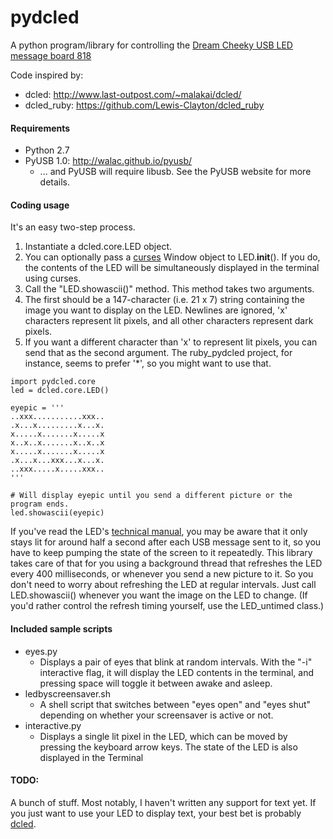 pydcled
=======

A python program/library for controlling the [Dream Cheeky USB LED message board 818](http://dreamcheeky.com/led-message-board)

Code inspired by:

* dcled: http://www.last-outpost.com/~malakai/dcled/
* dcled_ruby: https://github.com/Lewis-Clayton/dcled_ruby


#### Requirements

* Python 2.7
* PyUSB 1.0: http://walac.github.io/pyusb/
  * ... and PyUSB will require libusb. See the PyUSB website for more details.


#### Coding usage

It's an easy two-step process.

1. Instantiate a dcled.core.LED object.
  1. You can optionally pass a [curses](https://docs.python.org/2/library/curses.html) Window object to LED.__init__(). If you do, the contents of the LED will be simultaneously displayed in the terminal using curses.
2. Call the "LED.showascii()" method. This method takes two arguments.
  1. The first should be a 147-character (i.e. 21 x 7) string containing the image you want to display on the LED. Newlines are ignored, 'x' characters represent lit pixels, and all other characters represent dark pixels.
  2. If you want a different character than 'x' to represent lit pixels, you can send that as the second argument. The ruby_pydcled project, for instance, seems to prefer '*', so you might want to use that.

```
import pydcled.core
led = dcled.core.LED()

eyepic = '''
..xxx...........xxx..
.x...x.........x...x.
x.....x.......x.....x
x..x..x.......x..x..x
x.....x.......x.....x
.x...x...xxx...x...x.
..xxx.....x.....xxx..
'''

# Will display eyepic until you send a different picture or the program ends.
led.showascii(eyepic)
```

If you've read the LED's [technical manual](https://github.com/Lewis-Clayton/dcled_ruby/blob/master/USB_LED_Message_Board_-_Developer_Manual_v1.0.pdf), you may be aware that it only stays lit for around half a second after each USB message sent to it, so you have to keep pumping the state of the screen to it repeatedly. This library takes care of that for you using a background thread that refreshes the LED every 400 milliseconds, or whenever you send a new picture to it. So you don't need to worry about refreshing the LED at regular intervals. Just call LED.showascii() whenever you want the image on the LED to change. (If you'd rather control the refresh timing yourself, use the LED_untimed class.)

#### Included sample scripts

* eyes.py
  * Displays a pair of eyes that blink at random intervals. With the "-i" interactive flag, it will display the LED contents in the terminal, and pressing space will toggle it between awake and asleep.
* ledbyscreensaver.sh
  * A shell script that switches between "eyes open" and "eyes shut" depending on whether your screensaver is active or not.
* interactive.py
  * Displays a single lit pixel in the LED, which can be moved by pressing the keyboard arrow keys. The state of the LED is also displayed in the Terminal

#### TODO:

A bunch of stuff. Most notably, I haven't written any support for text yet. If you just want to use your LED to display text, your best bet is probably [dcled](http://www.last-outpost.com/~malakai/dcled/).
